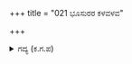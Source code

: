 +++
title = "021 ಭೂಸುರರ ಕಳವಳವ"

+++

<details><summary>ಗದ್ಯ (ಕ.ಗ.ಪ) </summary>

21. ಬ್ರಾಹ್ಮಣರ ಕಳವಳ, ಧರ್ಮರಾಯನ ದುಃಖ, ಭೀಮಸೇನನ ಸಿಟ್ಟು, ಅರ್ಜುನನ ಪರದಾಟ, ಮಾದ್ರೇಯರ ಚಡಪಡಿಕೆ ಇತ್ಯಾದಿಗಳನ್ನು ದ್ರೌಪದಿಯು ಅತಿಯಾದ ದುಃಖದಿಂದ ನೋಡಿ , ಮುನಿಯಿತ್ತ ಮಂತ್ರೋಪದೇಶದ ಬಲದಿಂದ ಶ್ರೀಕೃಷ್ಣನನ್ನು ದುಗುಡದಿಂದ ಸ್ಮರಿಸಿದಳು.
</details>
